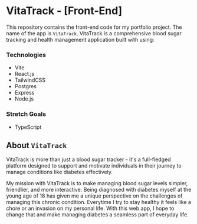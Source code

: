 # VitaTrack - [Front-End]

This repository contains the front-end code for my portfolio project. The name of the app is `VitaTrack`. VitaTrack is a comprehensive blood sugar tracking and health management application built with using:

### Technologies

- Vite
- React.js
- TailwindCSS
- Postgres
- Express
- Node.js

### Stretch Goals

- TypeScript

## About `VitaTrack`

VitaTrack is more than just a blood sugar tracker - it's a full-fledged platform designed to support and motivate individuals in their journey to manage conditions like diabetes effectively.

My mission with VitaTrack is to make managing blood sugar levels simpler, friendlier, and more interactive. Being diagnosed with diabetes myself at the young age of 18 has given me a unique perspective on the challenges of managing this chronic condition. Everytime I try to stay healthy it feels like a chore or an invasion on my personal life. With this web app, I hope to change that and make managing diabetes a seamless part of everyday life.
